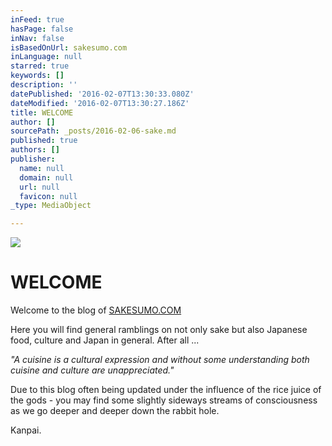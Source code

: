 ```yaml
---
inFeed: true
hasPage: false
inNav: false
isBasedOnUrl: sakesumo.com
inLanguage: null
starred: true
keywords: []
description: ''
datePublished: '2016-02-07T13:30:33.080Z'
dateModified: '2016-02-07T13:30:27.186Z'
title: WELCOME
author: []
sourcePath: _posts/2016-02-06-sake.md
published: true
authors: []
publisher:
  name: null
  domain: null
  url: null
  favicon: null
_type: MediaObject

---
```

![](https://s3-us-west-2.amazonaws.com/the-grid-img/p/9be2d7a2d2f2b8f0c7d99cb195cb52898be9048d.png)

# WELCOME

Welcome to the blog of [SAKESUMO.COM][0]

Here you will find general ramblings on not only sake but also Japanese food, culture and Japan in general. After all ...

_"A cuisine is a cultural expression and without some understanding both cuisine and culture are unappreciated."_

Due to this blog often being updated under the influence of the rice juice of the gods - you may find some slightly sideways streams of consciousness as we go deeper and deeper down the rabbit hole. 

Kanpai. 

[0]: https://sakesumo.com/